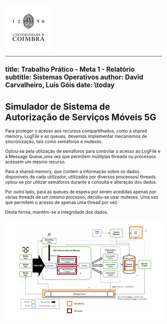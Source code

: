 ![UC LOGO](/assets/uc-logo.png)

---
title: Trabalho Prático - Meta 1 - Relatório
subtitle: Sistemas Operativos
author: David Carvalheiro, Luís Góis
date: \today
---

# Simulador de Sistema de Autorização de Serviços Móveis 5G

Para proteger o acesso aos recursos compartilhados, como a shared memory,
LogFile e as queues, devemos implementar mecanismos de sincronização, tais como
semáforos e mutexes.

Optou-se pela utilização de semáforos para controlar o acesso ao LogFile e à
Message Queue,uma vez que permitem múltiplas threads ou processos acessem um
mesmo recurso.

Para a shared memory, que contém a informação sobre os dados disponíveis de cada
utilizador, utilizados por diversos processos/ threads optou-se por utilizar
semáforos durante a consulta e alteração dos dados.

Por outro lado, para as queues de espera por serem acedidas apenas por várias
threads de um mesmo processo, decidiu-se usar mutexes. Uma vez que permitem o
acesso de apenas uma thread por vez.

Desta forma, mantém-se a integridade dos dados.

![Diagrama](/assets/diagram.png)
